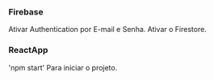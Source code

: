 ### Firebase
  Ativar Authentication por E-mail e Senha.
  Ativar o Firestore.

### ReactApp

  'npm start' Para iniciar o projeto.   